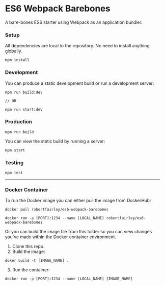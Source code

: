 # ES6 Webpack Barebones

A bare-bones ES6 starter using Webpack as an application bundler.

### Setup

All dependencies are local to the repository. No need to install anything globally.

```shell
npm install
```

### Development

You can produce a static development build or run a development server:

```shell
npm run build:dev

// OR

npm run start:dev
```

### Production

```shell
npm run build
```

You can view the static build by running a server:
```shell
npm start
```

### Testing

```shell
npm test
```

---

### Docker Container

To run the Docker image you can either pull the image from DockerHub:
```shell
docker pull robertfairley/es6-webpack-barebones

docker run -p [PORT]:1234 --name [LOCAL_NAME] robertfairley/es6-webpack-barebones
```

Or you can build the image file from this folder so you can view changes you've made within the Docker container environment.

1. Clone this repo.
2. Build the image:
```shell
doker build -t [IMAGE_NAME] .
```

3. Run the container:
```shell
docker run -p [PORT]:1234 --name [LOCAL_NAME] [IMAGE_NAME]
```

